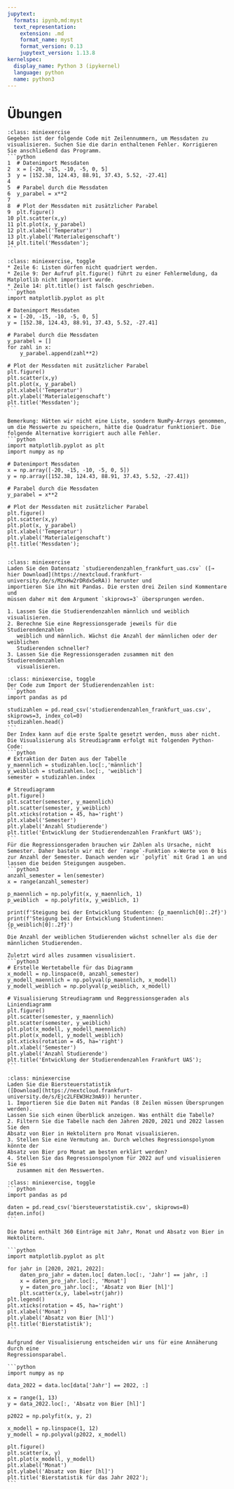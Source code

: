 ```yaml
---
jupytext:
  formats: ipynb,md:myst
  text_representation:
    extension: .md
    format_name: myst
    format_version: 0.13
    jupytext_version: 1.13.8
kernelspec:
  display_name: Python 3 (ipykernel)
  language: python
  name: python3
---
```


# Übungen

````{admonition} Übung 10.1
:class: miniexercise
Gegeben ist der folgende Code mit Zeilennummern, um Messdaten zu visualisieren. Suchen Sie die darin enthaltenen Fehler. Korrigieren Sie anschließend das Programm.
```python
1  # Datenimport Messdaten
2  x = [-20, -15, -10, -5, 0, 5]
3  y = [152.38, 124.43, 88.91, 37.43, 5.52, -27.41]
4    
5  # Parabel durch die Messdaten
6  y_parabel = x**2
7   
8  # Plot der Messdaten mit zusätzlicher Parabel
9  plt.figure()
10 plt.scatter(x,y)
11 plt.plot(x, y_parabel)
12 plt.xlabel('Temperatur')
13 plt.ylabel('Materialeigenschaft')
14 plt.titel('Messdaten');
```
````
````{admonition} Lösung
:class: miniexercise, toggle
* Zeile 6: Listen dürfen nicht quadriert werden.
* Zeile 9: Der Aufruf plt.figure() führt zu einer Fehlermeldung, da Matplotlib nicht importiert wurde.
* Zeile 14: plt.title() ist falsch geschrieben.
```python
import matplotlib.pyplot as plt

# Datenimport Messdaten
x = [-20, -15, -10, -5, 0, 5]
y = [152.38, 124.43, 88.91, 37.43, 5.52, -27.41]
    
# Parabel durch die Messdaten
y_parabel = []
for zahl in x:
    y_parabel.append(zahl**2)
   
# Plot der Messdaten mit zusätzlicher Parabel
plt.figure()
plt.scatter(x,y)
plt.plot(x, y_parabel)
plt.xlabel('Temperatur')
plt.ylabel('Materialeigenschaft')
plt.title('Messdaten');
```

Bemerkung: Hätten wir nicht eine Liste, sondern NumPy-Arrays genommen, um die Messwerte zu speichern, hätte die Quadratur funktioniert. Die folgende Alternative korrigiert auch alle Fehler.
```python
import matplotlib.pyplot as plt
import numpy as np

# Datenimport Messdaten
x = np.array([-20, -15, -10, -5, 0, 5])
y = np.array([152.38, 124.43, 88.91, 37.43, 5.52, -27.41])
    
# Parabel durch die Messdaten
y_parabel = x**2
   
# Plot der Messdaten mit zusätzlicher Parabel
plt.figure()
plt.scatter(x,y)
plt.plot(x, y_parabel)
plt.xlabel('Temperatur')
plt.ylabel('Materialeigenschaft')
plt.title('Messdaten');
```
````

```{admonition} Übung 10.2
:class: miniexercise
Laden Sie den Datensatz `studierendenzahlen_frankfurt_uas.csv` ([→ hier Download](https://nextcloud.frankfurt-university.de/s/MzxHw2rDRdx5eRA)) herunter und
importieren Sie ihn mit Pandas. Die ersten drei Zeilen sind Kommentare und
müssen daher mit dem Argument `skiprows=3` übersprungen werden. 

1. Lassen Sie die Studierendenzahlen männlich und weiblich visualisieren.
2. Berechne Sie eine Regressionsgerade jeweils für die Studierendenzahlen
   weiblich und männlich. Wächst die Anzahl der männlichen oder der weiblichen
   Studierenden schneller?
3. Lassen Sie die Regressionsgeraden zusammen mit den Studierendenzahlen
   visualisieren.
```
````{admonition} Lösung 
:class: miniexercise, toggle
Der Code zum Import der Studierendenzahlen ist:
```python
import pandas as pd

studizahlen = pd.read_csv('studierendenzahlen_frankfurt_uas.csv', skiprows=3, index_col=0)
studizahlen.head()
```
Der Index kann auf die erste Spalte gesetzt werden, muss aber nicht. Die Visualisierung als Streudiagramm erfolgt mit folgenden Python-Code:
```python
# Extraktion der Daten aus der Tabelle
y_maennlich = studizahlen.loc[:,'männlich']
y_weiblich = studizahlen.loc[:, 'weiblich']
semester = studizahlen.index

# Streudiagramm
plt.figure()
plt.scatter(semester, y_maennlich)
plt.scatter(semester, y_weiblich)
plt.xticks(rotation = 45, ha='right')
plt.xlabel('Semester')
plt.ylabel('Anzahl Studierende')
plt.title('Entwicklung der Studierendenzahlen Frankfurt UAS');
```
Für die Regressionsgeraden brauchen wir Zahlen als Ursache, nicht Semester. Daher basteln wir mit der `range`-Funktion x-Werte von 0 bis zur Anzahl der Semester. Danach wenden wir `polyfit` mit Grad 1 an und lassen die beiden Steigungen ausgeben. 
```python3
anzahl_semester = len(semester)
x = range(anzahl_semester)

p_maennlich = np.polyfit(x, y_maennlich, 1)
p_weiblich  = np.polyfit(x, y_weiblich, 1)

print(f'Steigung bei der Entwicklung Studenten: {p_maennlich[0]:.2f}')
print(f'Steigung bei der Entwicklung Studentinnen: {p_weiblich[0]:.2f}')
```
Die Anzahl der weiblichen Studierenden wächst schneller als die der männlichen Studierenden.

Zuletzt wird alles zusammen visualisiert.
```python3
# Erstelle Wertetabelle für das Diagramm
x_modell = np.linspace(0, anzahl_semester)
y_modell_maennlich = np.polyval(p_maennlich, x_modell)
y_modell_weiblich = np.polyval(p_weiblich, x_modell)

# Visualisierung Streudiagramm und Reggressionsgeraden als Liniendiagramm
plt.figure()
plt.scatter(semester, y_maennlich)
plt.scatter(semester, y_weiblich)
plt.plot(x_modell, y_modell_maennlich)
plt.plot(x_modell, y_modell_weiblich)
plt.xticks(rotation = 45, ha='right')
plt.xlabel('Semester')
plt.ylabel('Anzahl Studierende')
plt.title('Entwicklung der Studierendenzahlen Frankfurt UAS');
```
````

```{admonition} Übung 10.3
:class: miniexercise
Laden Sie die Biersteuerstatistik
([Download](https://nextcloud.frankfurt-university.de/s/Ejc2LFEW3Hz3mA9)) herunter.
1. Importieren Sie die Daten mit Pandas (8 Zeilen müssen Übersprungen werden).
Lassen Sie sich einen Überblick anzeigen. Was enthält die Tabelle?
2. Filtern Sie die Tabelle nach den Jahren 2020, 2021 und 2022 lassen Sie den
Absatz von Bier in Hektolitern pro Monat visualisieren.
3. Stellen Sie eine Vermutung an. Durch welches Regressionspolynom könnte der
Absatz von Bier pro Monat am besten erklärt werden?
4. Stellen Sie das Regressionspolynom für 2022 auf und visualisieren Sie es
   zusammen mit den Messwerten.
```

````{admonition} Lösung
:class: miniexercise, toggle
```python
import pandas as pd

daten = pd.read_csv('biersteuerstatistik.csv', skiprows=8)
daten.info()
```

Die Datei enthält 360 Einträge mit Jahr, Monat und Absatz von Bier in Hektolitern.

```python
import matplotlib.pyplot as plt

for jahr in [2020, 2021, 2022]:
    daten_pro_jahr = daten.loc[ daten.loc[:, 'Jahr'] == jahr, :]
    x = daten_pro_jahr.loc[:, 'Monat']
    y = daten_pro_jahr.loc[:, 'Absatz von Bier [hl]'] 
    plt.scatter(x,y, label=str(jahr))
plt.legend()
plt.xticks(rotation = 45, ha='right')
plt.xlabel('Monat')
plt.ylabel('Absatz von Bier [hl]')
plt.title('Bierstatistik');
```

Aufgrund der Visualisierung entscheiden wir uns für eine Annäherung durch eine
Regressionsparabel.

```python
import numpy as np

data_2022 = data.loc[data['Jahr'] == 2022, :]

x = range(1, 13)
y = data_2022.loc[:, 'Absatz von Bier [hl]']

p2022 = np.polyfit(x, y, 2)

x_modell = np.linspace(1, 12)
y_modell = np.polyval(p2022, x_modell)

plt.figure()
plt.scatter(x, y)
plt.plot(x_modell, y_modell)
plt.xlabel('Monat')
plt.ylabel('Absatz von Bier [hl]')
plt.title('Bierstatistik für das Jahr 2022');
```
````
